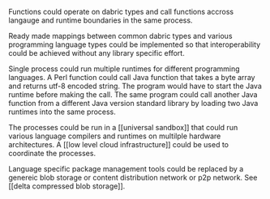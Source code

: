 Functions could operate on dabric types and call functions accross langauge and runtime boundaries in the same process.

Ready made mappings between common dabric types and various programming language types could be implemented so that interoperability could be achieved without any library specific effort.

Single process could run multiple runtimes for different programming languages. A Perl function could call Java function that takes a byte array and returns utf-8 encoded string. The program would have to start the Java runtime before making the call. The same program could call another Java function from a different Java version standard library by loading two Java runtimes into the same process.

The processes could be run in a [[universal sandbox]] that could run various language compilers and runtimes on multilple hardware architectures. A [[low level cloud infrastructure]] could be used to coordinate the processes.

Language specific package management tools could be replaced by a genereic blob storage or content distribution network or p2p network. See [[delta compressed blob storage]].